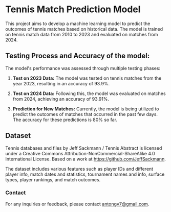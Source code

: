 # Tennis Match Prediction Model

This project aims to develop a machine learning model to predict the outcomes of tennis matches based on historical data. 
The model is trained on tennis match data from 2010 to 2023 and evaluated on matches from 2024.



## Testing Process and Accuracy of the model:

The model's performance was assessed through multiple testing phases:

1. **Test on 2023 Data:** The model was tested on tennis matches from the year 2023, resulting in an accuracy of 93.9%.

2. **Test on 2024 Data:** Following this, the model was evaluated on matches from 2024, achieving an accuracy of 93.91%.

4. **Prediction for New Matches:** Currently, the model is being utilized to predict the outcomes of matches that occurred in the past few days. The accuracy for these predictions is 80% so far.


## Dataset
Tennis databases and files by Jeff Sackmann / Tennis Abstract is licensed under a Creative Commons Attribution-NonCommercial-ShareAlike 4.0 International License.
Based on a work at https://github.com/JeffSackmann.

The dataset includes various features such as player IDs and different player info, match dates and statistics, tournament names and info, surface types, player rankings, and match outcomes.

### Contact
For any inquiries or feedback, please contact antongv7@gmail.com.

